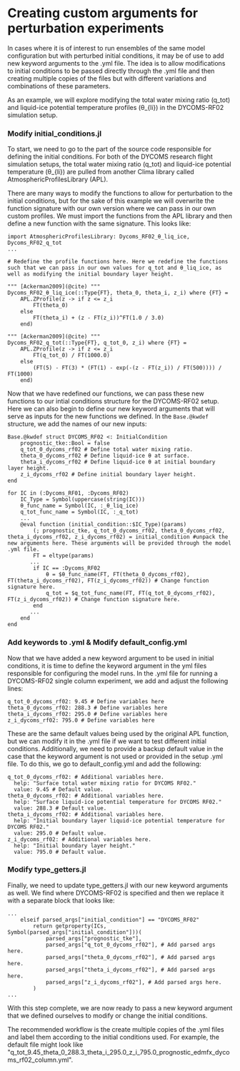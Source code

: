 
# Creating custom arguments for perturbation experiments
In cases where it is of interest to run ensembles of the same model configuration but with perturbed initial conditions, it may be of use to add new keyword arguments to the .yml file. The idea is to allow modifications to initial conditions to be passed directly through the .yml file and then creating multiple copies of the files but with different variations and combinations of these parameters. 

As an example, we will explore modifying the total water mixing ratio (q_tot) and liquid-ice potential temperature profiles (θ_{li}) in the DYCOMS-RF02 simulation setup. 

### Modify initial_conditions.jl
To start, we need to go to the part of the source code responsible for defining the initial conditions. For both of the DYCOMS research flight simulation setups, the total water mixing ratio (q_tot) and liquid-ice potential temperature (θ_{li}) are pulled from another Clima library called AtmosphericProfilesLibrary (APL).

There are many ways to modify the functions to allow for perturbation to the initial conditions, but for the sake of this example we will overwrite the function signature with our own version where we can pass in our own custom profiles. We must import the functions from the APL library and then define a new function with the same signature. This looks like:

```
import AtmosphericProfilesLibrary: Dycoms_RF02_θ_liq_ice, Dycoms_RF02_q_tot
...

# Redefine the profile functions here. Here we redefine the functions such that we can pass in our own values for q_tot and θ_liq_ice, as well as modifying the initial boundary layer height.

""" [Ackerman2009](@cite) """
Dycoms_RF02_θ_liq_ice(::Type{FT}, theta_0, theta_i, z_i) where {FT} =
    APL.ZProfile(z -> if z <= z_i
        FT(theta_0)
    else
        FT(theta_i) + (z - FT(z_i))^FT(1.0 / 3.0)
    end)

""" [Ackerman2009](@cite) """
Dycoms_RF02_q_tot(::Type{FT}, q_tot_0, z_i) where {FT} =
    APL.ZProfile(z -> if z <= z_i
        FT(q_tot_0) / FT(1000.0)
    else
        (FT(5) - FT(3) * (FT(1) - exp(-(z - FT(z_i)) / FT(500)))) / FT(1000)
    end)
```

Now that we have redefined our functions, we can pass these new functions to our intial conditions structure for the DYCOMS-RF02 setup. Here we can also begin to define our new keyword arguments that will serve as inputs for the new functions we defined. In the `Base.@kwdef` structure, we add the names of our new inputs:

```
Base.@kwdef struct DYCOMS_RF02 <: InitialCondition
    prognostic_tke::Bool = false
    q_tot_0_dycoms_rf02 # Define total water mixing ratio.
    theta_0_dycoms_rf02 # Define liquid-ice θ at surface.
    theta_i_dycoms_rf02 # Define liquid-ice θ at initial boundary layer height.
    z_i_dycoms_rf02 # Define initial boundary layer height.
end

for IC in (:Dycoms_RF01, :Dycoms_RF02)
    IC_Type = Symbol(uppercase(string(IC)))
    θ_func_name = Symbol(IC, :_θ_liq_ice)
    q_tot_func_name = Symbol(IC, :_q_tot)
    ...
    @eval function (initial_condition::$IC_Type)(params)
        (; prognostic_tke, q_tot_0_dycoms_rf02, theta_0_dycoms_rf02, theta_i_dycoms_rf02, z_i_dycoms_rf02) = initial_condition #unpack the new arguments here. These arguments will be provided through the model .yml file.
        FT = eltype(params)
       ...
        if IC == :Dycoms_RF02
            θ = $θ_func_name(FT, FT(theta_0_dycoms_rf02), FT(theta_i_dycoms_rf02), FT(z_i_dycoms_rf02)) # Change function signature here.
            q_tot = $q_tot_func_name(FT, FT(q_tot_0_dycoms_rf02), FT(z_i_dycoms_rf02)) # Change function signature here.
        end 
       ...
    end
end
```

### Add keywords to .yml & Modify default_config.yml
Now that we have added a new keyword argument to be used in initial conditions, it is time to define the keyword argument in the yml files responsible for configuring the model runs. In the .yml file for running a DYCOMS-RF02 single column experiment, we add and adjust the following lines: 

```
q_tot_0_dycoms_rf02: 9.45 # Define variables here
theta_0_dycoms_rf02: 288.3 # Define variables here
theta_i_dycoms_rf02: 295.0 # Define variables here
z_i_dycoms_rf02: 795.0 # Define variables here
```

These are the same default values being used by the original APL function, but we can modify it in the .yml file if we want to test different initial conditions. Additionally, we need to provide a backup default value in the case that the keyword argument is not used or provided in the setup .yml file. To do this, we go to default_config.yml and add the following:

```
q_tot_0_dycoms_rf02: # Additional variables here.
  help: "Surface total water mixing ratio for DYCOMS RF02."
  value: 9.45 # Default value.
theta_0_dycoms_rf02: # Additional variables here.
  help: "Surface liquid-ice potential temperature for DYCOMS RF02."
  value: 288.3 # Default value.
theta_i_dycoms_rf02: # Additional variables here.
  help: "Initial boundary layer liquid-ice potential temperature for DYCOMS RF02."
  value: 295.0 # Default value.
z_i_dycoms_rf02: # Additional variables here.
  help: "Initial boundary layer height."
  value: 795.0 # Default value.
```

### Modify type_getters.jl
Finally, we need to update type_getters.jl with our new keyword arguments as well. We find where DYCOMS-RF02 is specified and then we replace it with a separate block that looks like:

```
...
    elseif parsed_args["initial_condition"] == "DYCOMS_RF02"
        return getproperty(ICs, Symbol(parsed_args["initial_condition"]))(
            parsed_args["prognostic_tke"],
            parsed_args["q_tot_0_dycoms_rf02"], # Add parsed args here.
            parsed_args["theta_0_dycoms_rf02"], # Add parsed args here.
            parsed_args["theta_i_dycoms_rf02"], # Add parsed args here.
            parsed_args["z_i_dycoms_rf02"], # Add parsed args here.
        )
...
```

With this step complete, we are now ready to pass a new keyword argument that we defined ourselves to modify or change the initial conditions. 

The recommended workflow is the create multiple copies of the .yml files and label them according to the initial conditions used. For example, the default file might look like "q_tot_9.45_theta_0_288.3_theta_i_295.0_z_i_795.0_prognostic_edmfx_dycoms_rf02_column.yml".
